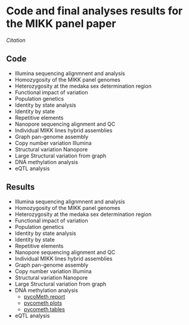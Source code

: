 # Code and final analyses results for the MIKK panel paper

*Citation*


## Code

* Illumina sequencing alignmnent and analysis
* Homozygosity of the MIKK panel genomes
* Heterozygosity at the medaka sex determination region
* Functional impact of variation
* Population genetics
* Identity by state analysis
* Identity by state
* Repetitive elements
* Nanopore sequencing alignment and QC
* Individual MIKK lines hybrid assemblies
* Graph pan-genome assembly
* Copy number variation Illumina
* Structural variation Nanopore
* Large Structural variation from graph
* DNA methylation analysis
* eQTL analysis

## Results

* Illumina sequencing alignmnent and analysis
* Homozygosity of the MIKK panel genomes
* Heterozygosity at the medaka sex determination region
* Functional impact of variation
* Population genetics      
* Identity by state analysis
* Identity by state
* Repetitive elements
* Nanopore sequencing alignment and QC
* Individual MIKK lines hybrid assemblies
* Graph pan-genome assembly
* Copy number variation	Illumina
* Structural variation Nanopore
* Large Structural variation from graph
* DNA methylation analysis
	* [pycoMeth report](https://birneylab.github.io/MIKK_genome_paper_analysis/DNA_methylation/html/pycoMeth_summary_report.html)
	* [pycometh plots](https://github.com/birneylab/MIKK_genome_paper_analysis/tree/master/DNA_methylation/plots)
	* [pycometh tables](https://github.com/birneylab/MIKK_genome_paper_analysis/tree/master/DNA_methylation/tables)
* eQTL analysis
